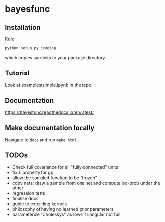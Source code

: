 # bayesfunc

## Installation
Run:
```python
python setup.py develop
```
which copies symlinks to your package directory.

## Tutorial
Look at examples/simple.ipynb in the repo.

## Documentation
https://bayesfunc.readthedocs.io/en/latest/

## Make documentation locally
Navigate to `docs` and run `make html`.

## TODOs
- Check full covariance for all "fully-connected" units
- fix L property for gp
- allow the sampled function to be "frozen"
- copy nets; draw a sample from one net and compute log-prob under the other
- regression tests
- finalise docs
- guide to extending kernels
- philosophy of having no learned prior parameters
- parameterize "Choleskys" as lower triangular not full
